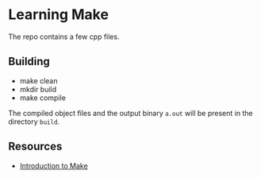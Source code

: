 # Learning Make
The repo contains a few cpp files.


## Building
- make clean
- mkdir build
- make compile

The compiled object files and the output binary `a.out` will be present in the
directory `build`.


## Resources
- [Introduction to Make](http://www.cs.colby.edu/maxwell/courses/tutorials/maketutor/)
